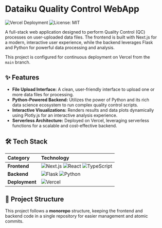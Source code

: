 # Dataiku Quality Control WebApp

![Vercel Deployment](https://therealsujitk-vercel-badge.vercel.app/?app=dataiku-webapp&style=for-the-badge) 
![License: MIT](https://img.shields.io/badge/License-MIT-yellow.svg?style=for-the-badge)

A full-stack web application designed to perform Quality Control (QC) processes on user-uploaded data files. The frontend is built with Next.js for a modern, interactive user experience, while the backend leverages Flask and Python for powerful data processing and analysis.

This project is configured for continuous deployment on Vercel from the `main` branch.

## ✨ Features

-   **File Upload Interface:** A clean, user-friendly interface to upload one or more data files for processing.
-   **Python-Powered Backend:** Utilizes the power of Python and its rich data science ecosystem to run complex quality control scripts.
-   **Interactive Visualizations:** Renders results and data plots dynamically using Plotly.js for an interactive analysis experience.
-   **Serverless Architecture:** Deployed on Vercel, leveraging serverless functions for a scalable and cost-effective backend.

## 🛠️ Tech Stack

| Category      | Technology                                                                                                                              |
| :------------ | :-------------------------------------------------------------------------------------------------------------------------------------- |
| **Frontend** | ![Next.js](https://img.shields.io/badge/Next-black?style=for-the-badge&logo=next.js&logoColor=white) ![React](https://img.shields.io/badge/react-%2320232a.svg?style=for-the-badge&logo=react&logoColor=%2361DAFB) ![TypeScript](https://img.shields.io/badge/typescript-%23007ACC.svg?style=for-the-badge&logo=typescript&logoColor=white) |
| **Backend** | ![Flask](https://img.shields.io/badge/flask-%23000.svg?style=for-the-badge&logo=flask&logoColor=white) ![Python](https://img.shields.io/badge/python-3670A0?style=for-the-badge&logo=python&logoColor=ffdd54)                                                                                                              |
| **Deployment**| ![Vercel](https://img.shields.io/badge/Vercel-000000?style=for-the-badge&logo=vercel&logoColor=white)                                                                                                                                                                                                                          |

## 📂 Project Structure

This project follows a **monorepo** structure, keeping the frontend and backend code in a single repository for easier management and atomic commits.